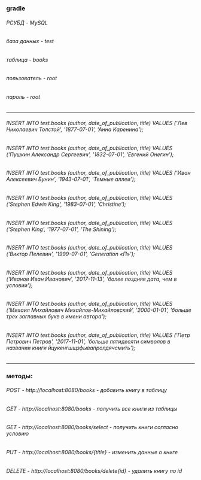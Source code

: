 ### gradle
###### РСУБД - MySQL
###### база данных - test
###### таблица - books
###### пользователь - root
###### пароль - root
----------------------------
###### INSERT INTO test.books (author, date_of_publication, title) VALUES ('Лев Николаевич Толстой', '1877-07-01', 'Анна Каренина');
###### INSERT INTO test.books (author, date_of_publication, title) VALUES ('Пушкин Александр Сергеевич', '1832-07-01', 'Евгений Онегин');
###### INSERT INTO test.books (author, date_of_publication, title) VALUES ('Иван Алексеевич Бунин', '1943-07-01', 'Темные аллеи');
###### INSERT INTO test.books (author, date_of_publication, title) VALUES ('Stephen Edwin King', '1983-07-01', 'Christine');
###### INSERT INTO test.books (author, date_of_publication, title) VALUES ('Stephen King', '1977-07-01', 'The Shining');
###### INSERT INTO test.books (author, date_of_publication, title) VALUES ('Виктор Пелевин', '1999-07-01', 'Generation «П»');
###### INSERT INTO test.books (author, date_of_publication, title) VALUES ('Иванов Иван Иванович', '2017-11-13', 'более поздняя дата, чем в условии');
###### INSERT INTO test.books (author, date_of_publication, title) VALUES ('Михаил Михайлович Михайлов-Михайловский', '2000-01-01', 'больше трех заглавных букв в имени автора');
###### INSERT INTO test.books (author, date_of_publication, title) VALUES ('Петр Петрович Петров', '2017-11-01', 'больше пятидесяти символов в названии книги йцукенгшщзфывапролдячсмить');
----------------------------------------------------------------------------------------------------------------------------------------
### методы:
###### POST - http://localhost:8080/books - добавить книгу в таблицу
###### GET - http://localhost:8080/books - получить все книги из таблицы
###### GET - http://localhost:8080/books/select - получить книги согласно условию
###### PUT - http://localhost:8080/books/{title} - изменить данные о книге
###### DELETE - http://localhost:8080/books/delete{id} - удалить книгу по id
